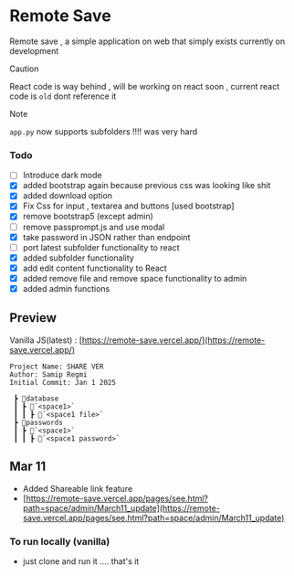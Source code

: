 # Remote Save
Remote save , a simple application on web that simply exists currently on development

> [!CAUTION]
> React code is way behind , will be working on react soon , current react code is `old` dont reference it

> [!NOTE]
> `app.py` now supports subfolders !!!! was very hard

### Todo
- [ ] Introduce dark mode
- [x] added bootstrap again because previous css was looking like shit
- [x] added download option
- [x] Fix Css for input , textarea and buttons [used bootstrap]
- [x] remove bootstrap5 (except admin)
- [ ] remove passprompt.js and use modal
- [x] take password in JSON rather than endpoint
- [ ] port latest subfolder functionality to react
- [x] added subfolder functionality
- [x] add edit content functionality to React
- [x] added remove file and remove space functionality to admin
- [x] added admin functions

## Preview
Vanilla JS(latest) : [https://remote-save.vercel.app/](https://remote-save.vercel.app/)


```
Project Name: SHARE VER
Author: Samip Regmi
Initial Commit: Jan 1 2025
```
```
 ┣ 📂database
 ┃ ┣ 📂`<space1>`
 ┃ ┃ ┣ 📜`<space1 file>`
 ┣ 📂passwords
 ┃ ┣ 📂`<space1>`
 ┃ ┃ ┣ 📜`<space1 password>`
```
## Mar 11
- Added Shareable link feature
- [https://remote-save.vercel.app/pages/see.html?path=space/admin/March11_update](https://remote-save.vercel.app/pages/see.html?path=space/admin/March11_update)


### To run locally (vanilla)
- just clone and run it .... that's it
